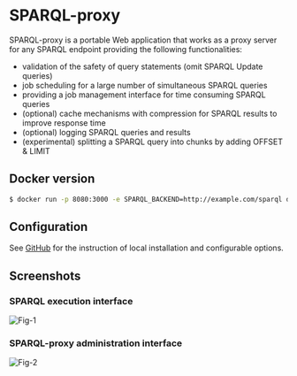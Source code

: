 # SPARQL-proxy

SPARQL-proxy is a portable Web application that works as a proxy server for any SPARQL endpoint providing the following functionalities:

* validation of the safety of query statements (omit SPARQL Update queries)
* job scheduling for a large number of simultaneous SPARQL queries
* providing a job management interface for time consuming SPARQL queries
* (optional) cache mechanisms with compression for SPARQL results to improve response time
* (optional) logging SPARQL queries and results
* (experimental) splitting a SPARQL query into chunks by adding OFFSET & LIMIT

## Docker version

```sh
$ docker run -p 8080:3000 -e SPARQL_BACKEND=http://example.com/sparql dbcls/sparql-proxy
```

## Configuration

See [GitHub](https://github.com/dbcls/sparql-proxy) for the instruction of local installation and configurable options.

## Screenshots

### SPARQL execution interface

![Fig-1](images/SPARQ-proxy_fig-1.png)

### SPARQL-proxy administration interface

![Fig-2](images/SPARQ-proxy_fig-2.png)



